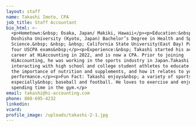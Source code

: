 ```yaml
---
layout: staff
name: Takashi Imoto, CPA
job_title: Staff Accountant
bio_html: >-
  <p>Hometown:&nbsp; Osaka, Japan/ Makiki, Hawaii</p><p>Education:&nbsp;
  Doshisha University (Kyoto, Japan) Bachelor’s Degree in Health and Sports
  Science.&nbsp; &nbsp; &nbsp; California State University(East Bay) Passed all
  four USCPA exams&nbsp;</p><p>Experience:&nbsp; Takashi started his accounting
  career at HiAccounting in 2022, and is now a CPA. Prior to joining
  HiAccounting, he was working in the sports industry in Japan.Takashi was
  interacting with high school and college student athletes to educate them on
  the importance of nutrition and supplements, and how it relates to your
  performance.</p><p>Fun Fact: Takashi enjoys&nbsp; a variety of sports,
  especially&nbsp; baseball and football. He loves to exercise and enjoys
  spending time in the gym.</p>
email: takashi@hi-accounting.com
phone: 808-695-4232
linkedin:
vcard:
profile_image: /uploads/takashi-2-1.jpg
---
```

